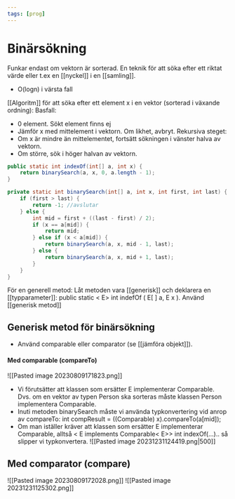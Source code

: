 ```yaml
---
tags: [prog]
---
```

# Binärsökning 
Funkar endast om vektorn är sorterad. 
En teknik för att söka efter ett riktat värde eller t.ex en [[nyckel]] i en [[samling]]. 
- O(logn) i värsta fall

[[Algoritm]] för att söka efter ett element x i en vektor (sorterad i växande ordning):
Basfall:
- 0 element. Sökt element finns ej
- Jämför x med mittelement i vektorn. Om likhet, avbryt. 
Rekursiva steget:
- Om x är mindre än mittelementet, fortsätt sökningen i vänster halva av vektorn. 
- Om större, sök i höger halvan av vektorn. 

```java
public static int indexOf(int[] a, int x) {
	return binarySearch(a, x, 0, a.length - 1);
}

private static int binarySearch(int[] a, int x, int first, int last) {
	if (first > last) {
		return -1; //avslutar
	} else {
		int mid = first + ((last - first) / 2);
		if (x == a[mid]) {
			return mid;
		} else if (x < a[mid]) {
			return binarySearch(a, x, mid - 1, last);
		} else {
			return binarySearch(a, x, mid + 1, last);
		}
	}
}
```

För en generell metod:
Låt metoden vara [[generisk]] och deklarera en [[typparameter]]:
public static < E> int indefOf ( E[ ] a, E x ).
Använd [[generisk metod]]

## Generisk metod för binärsökning
- Använd comparable eller comparator (se [[jämföra objekt]]).

#### Med comparable (compareTo)
![[Pasted image 20230809171823.png]]
- Vi förutsätter att klassen som ersätter E implementerar Comparable. Dvs. om en vektor av typen Person ska sorteras måste klassen Person implementera Comparable. 
- Inuti metoden binarySearch måste vi använda typkonvertering vid anrop av compareTo: int compResult = ((Comparable) x).compareTo(a[mid]);
- Om man iställer kräver att klassen som ersätter E implementerar Comparable, alltså < E implements Comparable< E>> int indexOf(...).. så slipper vi typkonvertera. 
![[Pasted image 20231231124419.png|500]]
## Med comparator (compare)
![[Pasted image 20230809172028.png]]
![[Pasted image 20231231125302.png]]